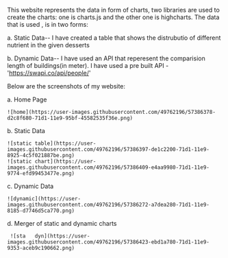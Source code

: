 This website represents the data in form of charts, two libraries are used to create the charts:
one is charts.js and the other one is highcharts.
The data that is used , is in two forms:

a. Static Data--
   I have created a table that shows the distrubutio of different nutrient in the given desserts
   
   
b. Dynamic Data--
   I have used an API that reperesent the comparision length of buildings(in meter).
   I have used a pre built API - 'https://swapi.co/api/people/'

Below are the screenshots of my website:

a. Home Page

    ![home](https://user-images.githubusercontent.com/49762196/57386378-d2c8f680-71d1-11e9-95bf-45582535f36e.png)

b. Static Data

    ![static table](https://user-images.githubusercontent.com/49762196/57386397-de1c2200-71d1-11e9-8925-4c5f021887be.png)
    ![static chart](https://user-images.githubusercontent.com/49762196/57386409-e4aa9980-71d1-11e9-9774-efd99453477e.png)

c. Dynamic Data

    ![dynamic](https://user-images.githubusercontent.com/49762196/57386272-a7dea280-71d1-11e9-8185-d7746d5ca770.png)
    
d. Merger of static and dynamic charts

     ![sta   dyn](https://user-images.githubusercontent.com/49762196/57386423-ebd1a780-71d1-11e9-9353-aceb9c190662.png)


